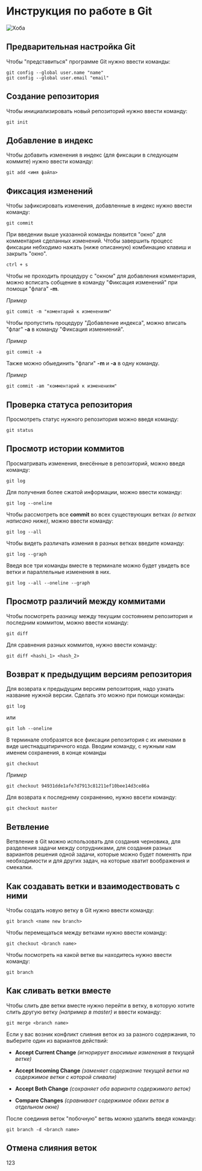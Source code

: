 # **Инструкция по работе в Git**

![Хоба](IMG_5403.jpg)

## Предварительная настройка Git

Чтобы "представиться" программе Git нужно ввести команды:

    git config --global user.name "name"
    git config --global user.email "email"

## Создание репозитория

Чтобы инициализировать новый репозиторий нужно ввести команду:

    git init

## Добавление в индекс

Чтобы добавить изменения в индекс (для фиксации в следующем коммите) нужно ввести команду:

    git add <имя файла>

## Фиксация изменений

Чтобы зафиксировать изменения, добавленные в индекс нужно ввести команду:

    git commit

При введении выше указанной команды появится "окно" для комментария сделанных изменений. Чтобы завершить процесс фиксации небходимо нажать (ниже описанную) комбинацию клавиш и закрыть "окно".

    ctrl + s

Чтобы не проходить процедуру с "окном" для добавления комментария, можно всписать собщение в команду "Фиксация изменений" при помощи "флага" **-m**.

*Пример*

    git commit -m "коментарий к изменениям"

Чтобы пропустить процедуру "Добавление индекса", можно вписать "флаг" **-a** в команду "Фиксация измениений".

*Пример*

    git commit -a

Также можно обыединить "флаги" **-m** и **-a** в одну команду.

*Пример*

    git commit -am "комментарий к изменениям"

## Проверка статуса репозитория

Просмотреть статус нужного репозитория можно введя команду:

    git status

## Просмотр истории коммитов

Просматривать изменения, внесённые в репозиторий, можно введя команду:

    git log

Для получения более сжатой информации, можно ввести команду:

    git log --oneline

Чтобы рассмотреть все **commit** во всех существующих ветках *(о ветках написано ниже)*, можно ввести команду:

    git log --all

Чтобы видеть различать измения в разных ветках введите команду:

    git log --graph

Введя все три команды вместе в терминале можно будет увидеть все ветки и параллельные изменения в них.

    git log --all --oneline --graph

## Просмотр различий между коммитами

Чтобы посмотреть разницу между текущим состоянием репозитория и последним коммитом, можно ввести команду:

    git diff

Для сравнения разных коммитов, нужно ввести команду:

    git diff <hashi_1> <hash_2>

## Возврат к предыдущим версиям репозитория

Для возврата к предыдущим версиям репозитория, надо узнать название нужной версии. Сделать это можно при помощи команды:

    git log

или

    git loh --oneline

В терминале отобразятся все фиксации репозитория с их именами в виде шестнадцатиричного кода.
Вводим команду, с нужным нам именем сохранения, в конце команды

    git checkout

*Пример*

    git checkout 94931dde1afe7d7913c81211ef10bee14d3ce86a

Для возврата к последнему сохранению, нужно ввсети команду:

    git checkout master

## **Ветвление**

Ветвление в Git можно использовать для создания черновика, для разделения задачи между сотрудниками, для создания разных вариантов решения одной задачи, которые можно будет поменять при необходимости и  для других задач, на которые хватит воображения и смекалки.

## Как создавать ветки и взаимодествовать с ними

Чтобы создать новую ветку в Git нужно ввести команду:

    git branch <name new branch>

Чтобы перемещаться между ветками нужно ввести команду:

    git checkout <branch name>

Чтобы посмотреть на какой ветке вы находитесь нужно ввести команду:

    git branch

## Как сливать ветки вместе

Чтобы слить две ветки вместе нужно перейти в ветку, в которую хотите слить другую ветку *(например в master)* и ввести команду:

    git merge <branch name>

Если у вас возник конфликт слияния веток из за разного содержания, то выберите один из вариантов действий:

+ __Accept Current Change__ *(игнорирует вносимые изменения в текущей ветке)*

+ __Accept Incoming Change__ *(заменяет содержание текущей ветки на содержимое ветки с которой сливали)*

+ __Accept Both Change__ *(сохраняет оба варианта содержимого веток)*

+ __Compare Changes__ *(сравнивает содержимое обеих веток в отдельном окне)*

После соединия веток "побочную" ветвь можно удалить введя команду:

    git branch -d <branch name>

## Отмена слияния веток

123
